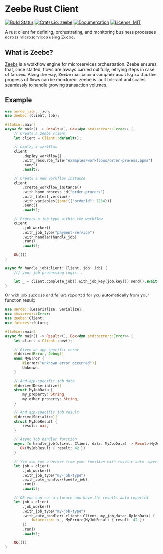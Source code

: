 # Zeebe Rust Client

[![Build Status](https://github.com/OutThereLabs/zeebe-rust/workflows/CI/badge.svg)](https://github.com/OutThereLabs/zeebe-rust/actions?query=workflow%3ACI)
[![Crates.io: zeebe](https://img.shields.io/crates/v/zeebe.svg)](https://crates.io/crates/zeebe)
[![Documentation](https://docs.rs/zeebe/badge.svg)](https://docs.rs/zeebe)
[![License: MIT](https://img.shields.io/badge/license-MIT-blue.svg)](LICENSE)

A rust client for defining, orchestrating, and monitoring business processes
across microservices using [Zeebe].

## What is Zeebe?

[Zeebe] is a workflow engine for microservices orchestration. Zeebe ensures
that, once started, flows are always carried out fully, retrying steps in case
of failures. Along the way, Zeebe maintains a complete audit log so that the
progress of flows can be monitored. Zeebe is fault tolerant and scales
seamlessly to handle growing transaction volumes.

[Zeebe]: https://zeebe.io

## Example

```rust
use serde_json::json;
use zeebe::{Client, Job};

#[tokio::main]
async fn main() -> Result<(), Box<dyn std::error::Error>> {
    // Create a zeebe client
    let client = Client::default();

    // Deploy a workflow
    client
        .deploy_workflow()
        .with_resource_file("examples/workflows/order-process.bpmn")
        .send()
        .await?;

    // Create a new workflow instance
    client
        .create_workflow_instance()
        .with_bpmn_process_id("order-process")
        .with_latest_version()
        .with_variables(json!({"orderId": 1234}))
        .send()
        .await?;

    // Process a job type within the workflow
    client
        .job_worker()
        .with_job_type("payment-service")
        .with_handler(handle_job)
        .run()
        .await?;

    Ok(())
}

async fn handle_job(client: Client, job: Job) {
    /// your job processing logic...

    let _ = client.complete_job().with_job_key(job.key()).send().await;
}
```

Or with job success and failure reported for you automatically from your
function result:

```rust
use serde::{Deserialize, Serialize};
use thiserror::Error;
use zeebe::Client;
use futures::future;

#[tokio::main]
async fn main() -> Result<(), Box<dyn std::error::Error>> {
    let client = Client::new();

    // Given an app-specific error
    #[derive(Error, Debug)]
    enum MyError {
        #[error("unknown error occurred")]
        Unknown,
    }

    // And app-specific job data
    #[derive(Deserialize)]
    struct MyJobData {
        my_property: String,
        my_other_property: String,
    }

    // And app-specific job result
    #[derive(Serialize)]
    struct MyJobResult {
        result: u32,
    }

    // Async job handler function
    async fn handle_job(client: Client, data: MyJobData) -> Result<MyJobResult, MyError> {
       Ok(MyJobResult { result: 42 })
    }

    // You can run a worker from your function with results auto reported
    let job = client
        .job_worker()
        .with_job_type("my-job-type")
        .with_auto_handler(handle_job)
        .run()
        .await?;

    // OR you can run a closure and have the results auto reported
    let job = client
        .job_worker()
        .with_job_type("my-job-type")
        .with_auto_handler(|client: Client, my_job_data: MyJobData| {
            future::ok::<_, MyError>(MyJobResult { result: 42 })
        })
        .run()
        .await?;

    Ok(())
}
```
